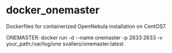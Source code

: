 # docker_onemaster
Dockerfiles for containerized OpenNebula installation on CentOS7. 

ONEMASTER:
docker run -d --name onemaster -p 2633:2633 -v your_path:/var/log/one svallero/onemaster:latest
